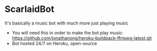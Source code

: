 # ScarlaidBot
It's basically a music bot with much more just playing music
- You will need this in order to make the bot play music: https://github.com/jonathanong/heroku-buildpack-ffmpeg-latest.git
- Bot hosted 24/7 on Heroku, open-source
